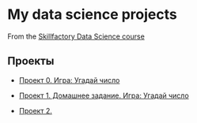 # My data science projects
From the [Skillfactory Data Science course](https://skillfactory.ru/data-scientist)

## Проекты

* [Проект 0. Игра: Угадай число](https://github.com/SvetlanaLis/sf_data_scince/tree/main/project_0)

* [Проект 1. Домашнее задание. Игра: Угадай число](https://github.com/SvetlanaLis/sf_data_scince/tree/main/project_DZ)
* [Проект 2.   ](   )

